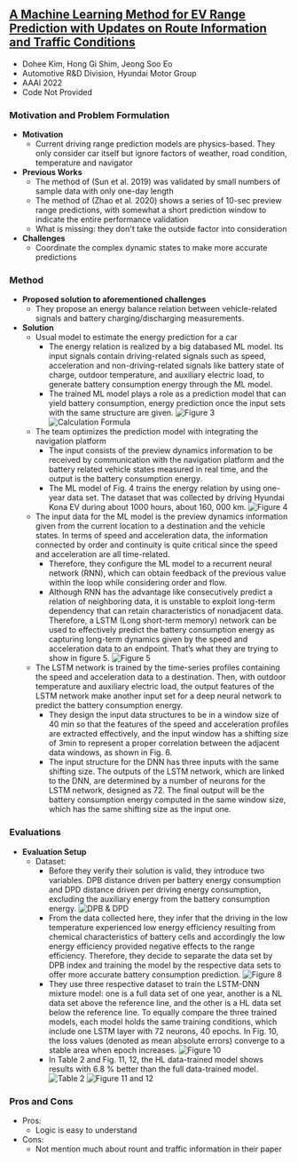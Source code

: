 ## [A Machine Learning Method for EV Range Prediction with Updates on Route Information and Traffic Conditions](https://ojs.aaai.org/index.php/AAAI/article/view/21525)

* Dohee Kim, Hong Gi Shim, Jeong Soo Eo
* Automotive R&D Division, Hyundai Motor Group
* AAAI 2022
* Code Not Provided

### Motivation and Problem Formulation
* **Motivation**
    * Current driving range prediction models are physics-based. They only consider car itself but ignore factors of weather, road condition, temperature and navigator
* **Previous Works**
    * The method of (Sun et al. 2019) was validated by small numbers of sample data with only one-day length
    * The method of (Zhao et al. 2020) shows a series of 10-sec preview range predictions, with somewhat a short prediction window to indicate the entire performance validation
    * What is missing: they don't take the outside factor into consideration
* **Challenges**
    * Coordinate the complex dynamic states to make more accurate predictions
### Method
* **Proposed solution to aforementioned challenges**
    * They propose an energy balance relation between vehicle-related signals and battery charging/discharging measurements.
* **Solution**
    * Usual model to estimate the energy prediction for a car
        * The energy relation is realized by a big databased ML model. Its input signals contain driving-related signals such as speed, acceleration and non-driving-related signals like battery state of charge, outdoor temperature, and auxiliary electric load, to generate battery consumption energy through the ML model. 
        * The trained ML model plays a role as a prediction model that can yield battery consumption, energy prediction once the input sets with the same structure are given.
        ![Figure 3](Figure3.png)
        ![Calculation Formula](formula.png)
    * The team optimizes the prediction model with integrating the navigation platform
        * The input consists of the preview dynamics information to be received by communication with the navigation platform and the battery related vehicle states measured in real time, and the output is the battery consumption energy.
        * The ML model of Fig. 4 trains the energy relation by using one-year data set. The dataset that was collected by driving Hyundai Kona EV during about 1000 hours, about 160, 000 km.
        ![Figure 4](Figure4.png)
    * The input data for the ML model is the preview dynamics information given from the current location to a destination and the vehicle states. In terms of speed and acceleration data, the information connected by order and continuity is quite critical since the speed and acceleration are all time-related.
        * Therefore, they configure the ML model to a recurrent neural network (RNN), which can obtain feedback of the previous value within the loop while considering order and flow.
        * Although RNN has the advantage like consecutively predict a relation of neighboring data, it is unstable to exploit long-term dependency that can retain characteristics of nonadjacent data. Therefore, a LSTM (Long short-term memory) network can be used to effectively predict the battery consumption energy as capturing long-term dynamics given by the speed and acceleration data to an endpoint. That’s what they are trying to show in figure 5.
        ![Figure 5](Figure5.png)
    * The LSTM network is trained by the time-series profiles containing the speed and acceleration data to a destination. Then, with outdoor temperature and auxiliary electric load, the output features of the LSTM network make another input set for a deep neural network to predict the battery consumption energy.
        * They design the input data structures to be in a window size of 40 min so that the features of the speed and acceleration profiles are extracted effectively, and the input window has a shifting size of 3min to represent a proper correlation between the adjacent data windows, as shown in Fig. 6.
        * The input structure for the DNN has three inputs with the same shifting size. The outputs of the LSTM network, which are linked to the DNN, are determined by a number of neurons for the LSTM network, designed as 72. The final output will be the battery consumption energy computed in the same window size, which has the same shifting size as the input one.
### Evaluations
* **Evaluation Setup**
    * Dataset:
        * Before they verify their solution is valid, they introduce two variables. DPB distance driven per battery energy consumption and DPD distance driven per driving energy consumption, excluding the auxiliary energy from the battery consumption energy. 
        ![DPB & DPD](DPB_DPD.png)
        * From the data collected here, they infer that the driving in the low temperature experienced low energy efficiency resulting from chemical characteristics of battery cells and accordingly the low energy efficiency provided negative effects to the range efficiency. Therefore, they decide to separate the data set by DPB index and training the model by the respective data sets to offer more accurate battery consumption prediction.
        ![Figure 8](Figure8.png)
        * They use three respective dataset to train the LSTM-DNN mixture model: one is a full data set of one year, another is a NL data set above the reference line, and the other is a HL data set below the reference line. To equally compare the three trained models, each model holds the same training conditions, which include one LSTM layer with 72 neurons, 40 epochs. In Fig. 10, the loss values (denoted as mean absolute errors) converge to a stable area when epoch increases.
        ![Figure 10](Figure10.png)
        * In Table 2 and Fig. 11, 12, the HL data-trained model shows results with 6.8 % better than the full data-trained model.
        ![Table 2](Table2.png)
        ![Figure 11 and 12](Figure11_12.png)

### Pros and Cons
* Pros:
    * Logic is easy to understand
* Cons:
    * Not mention much about rount and traffic information in their paper
